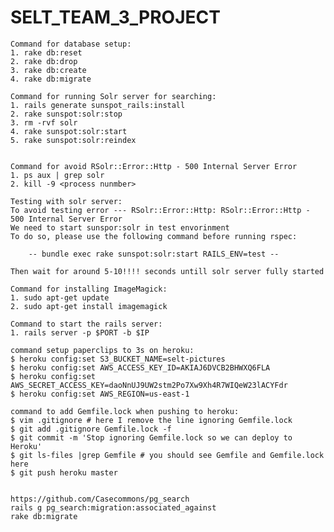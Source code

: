 # SELT_TEAM_3_PROJECT

 
    
    Command for database setup:
    1. rake db:reset
    2. rake db:drop
    3. rake db:create
    4. rake db:migrate
    
    Command for running Solr server for searching:
    1. rails generate sunspot_rails:install
    2. rake sunspot:solr:stop
    3. rm -rvf solr
    4. rake sunspot:solr:start
    5. rake sunspot:solr:reindex
    
    
    Command for avoid RSolr::Error::Http - 500 Internal Server Error 
    1. ps aux | grep solr  
    2. kill -9 <process nunmber> 
    
    Testing with solr server:
    To avoid testing error --- RSolr::Error::Http: RSolr::Error::Http - 500 Internal Server Error
    We need to start sunspor:solr in test envorinment
    To do so, please use the following command before running rspec:
       
        -- bundle exec rake sunspot:solr:start RAILS_ENV=test --
    
    Then wait for around 5-10!!!! seconds untill solr server fully started
    
    Command for installing ImageMagick:
    1. sudo apt-get update
    2. sudo apt-get install imagemagick
    
    Command to start the rails server:
    1. rails server -p $PORT -b $IP
    
    command setup paperclips to 3s on heroku:
    $ heroku config:set S3_BUCKET_NAME=selt-pictures
    $ heroku config:set AWS_ACCESS_KEY_ID=AKIAJ6DVCB2BHWXQ6FLA
    $ heroku config:set AWS_SECRET_ACCESS_KEY=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
    $ heroku config:set AWS_REGION=us-east-1
    
    command to add Gemfile.lock when pushing to heroku:
    $ vim .gitignore # here I remove the line ignoring Gemfile.lock
    $ git add .gitignore Gemfile.lock -f
    $ git commit -m 'Stop ignoring Gemfile.lock so we can deploy to Heroku'
    $ git ls-files |grep Gemfile # you should see Gemfile and Gemfile.lock here
    $ git push heroku master
    
    
    https://github.com/Casecommons/pg_search
    rails g pg_search:migration:associated_against
    rake db:migrate
    